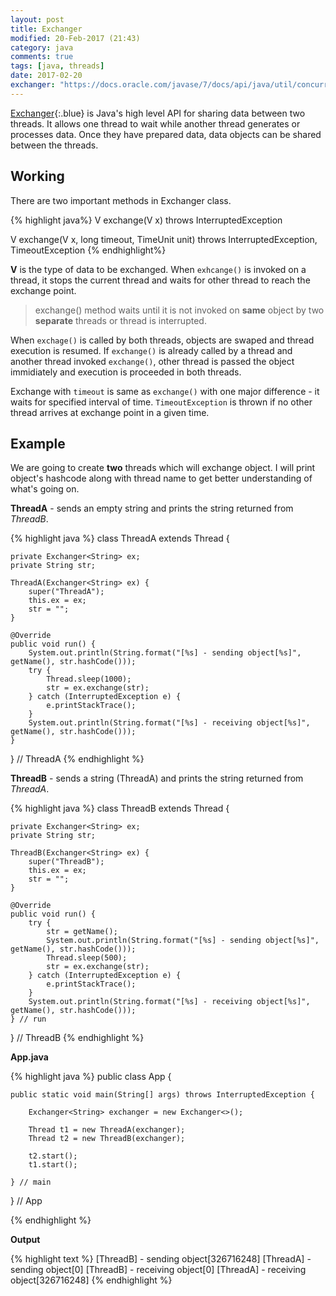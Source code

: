 ```yaml
---
layout: post
title: Exchanger
modified: 20-Feb-2017 (21:43)
category: java
comments: true
tags: [java, threads]
date: 2017-02-20
exchanger: "https://docs.oracle.com/javase/7/docs/api/java/util/concurrent/Exchanger.html"
---
```



[Exchanger]({{page.exchanger}}){:.blue}  is Java's high level API for sharing data between two threads. It allows one thread to wait while another thread generates or processes data. Once they have prepared data, data objects can be shared between the threads.

## Working

There are two important methods in Exchanger class. 

{% highlight java%}
V exchange(V x) throws InterruptedException

V exchange(V x, long timeout, TimeUnit unit) throws InterruptedException, TimeoutException 
{% endhighlight%}

**V** is the type of data to be exchanged. When `exhcange()` is invoked on a thread, it stops the current thread and waits for other thread to reach the exchange point.

> exchange() method waits until it is not invoked on **same** object by two **separate** threads or thread is 
> interrupted.

When `exchage()` is called by both threads, objects are swaped and thread execution is resumed. If `exchange()` is already called by a thread and another thread invoked `exchange()`, other thread is passed the object immidiately and execution is proceeded in both threads.

Exchange with `timeout` is same as `exchange()` with one major difference - it waits for specified interval of time. `TimeoutException` is thrown if no other thread arrives at exchange point in a given time.

## Example

We are going to create **two** threads which will exchange object. I will print object's hashcode along with thread name to get better understanding of what's going on.

**ThreadA** - sends an empty string and prints the string returned from *ThreadB*.

{% highlight java %}
class ThreadA extends Thread {

    private Exchanger<String> ex;
    private String str;

    ThreadA(Exchanger<String> ex) {
        super("ThreadA");
        this.ex = ex;
        str = "";
    }

    @Override
    public void run() {
        System.out.println(String.format("[%s] - sending object[%s]", getName(), str.hashCode()));
        try {
        	Thread.sleep(1000);
            str = ex.exchange(str);
        } catch (InterruptedException e) {
            e.printStackTrace();
        }
        System.out.println(String.format("[%s] - receiving object[%s]", getName(), str.hashCode()));
    }
} // ThreadA
{% endhighlight %} 

**ThreadB** - sends a string (ThreadA) and prints the string returned from *ThreadA*.

{% highlight java %}
class ThreadB extends Thread {

    private Exchanger<String> ex;
    private String str;

    ThreadB(Exchanger<String> ex) {
        super("ThreadB");
        this.ex = ex;
        str = "";
    }

    @Override
    public void run() {
        try {
            str = getName();
            System.out.println(String.format("[%s] - sending object[%s]", getName(), str.hashCode()));
            Thread.sleep(500);
            str = ex.exchange(str);
        } catch (InterruptedException e) {
            e.printStackTrace();
        }
        System.out.println(String.format("[%s] - receiving object[%s]", getName(), str.hashCode()));
    } // run
} // ThreadB
{% endhighlight %} 

**App.java**

{% highlight java %}
public class App {

    public static void main(String[] args) throws InterruptedException {

        Exchanger<String> exchanger = new Exchanger<>();

        Thread t1 = new ThreadA(exchanger);
        Thread t2 = new ThreadB(exchanger);

        t2.start();
        t1.start();

    } // main

} // App

{% endhighlight %}

**Output**

{% highlight text %}
[ThreadB] - sending object[326716248]
[ThreadA] - sending object[0]
[ThreadB] - receiving object[0]
[ThreadA] - receiving object[326716248]
{% endhighlight %}